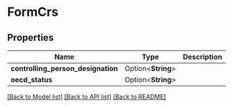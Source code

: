 # FormCrs

## Properties

Name | Type | Description | Notes
------------ | ------------- | ------------- | -------------
**controlling_person_designation** | Option<**String**> |  | [optional]
**oecd_status** | Option<**String**> |  | [optional]

[[Back to Model list]](../README.md#documentation-for-models) [[Back to API list]](../README.md#documentation-for-api-endpoints) [[Back to README]](../README.md)
